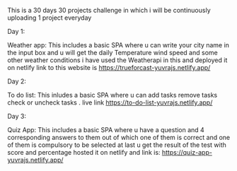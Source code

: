 This is a 30 days 30 projects challenge in which i will be continuously uploading 1 project everyday

Day 1:

Weather app: This includes a basic SPA where u can write your city name in the input box and u will get the daily Temperature wind speed and some other weather conditions i have used the Weatherapi in this and deployed it on netlify link to this website is https://trueforcast-yuvrajs.netlify.app/

Day 2:

To do list: This inludes a basic SPA where u can add tasks remove tasks check or uncheck tasks . live link https://to-do-list-yuvrajs.netlify.app/

Day 3:

Quiz App: This includes a basic SPA where u have a question and 4 corresponding answers to them out of which one of them is correct and one of them is compulsory to be selected at last u get the result of the test with score and percentage hosted it on netlify and link is: https://quiz-app-yuvrajs.netlify.app/
